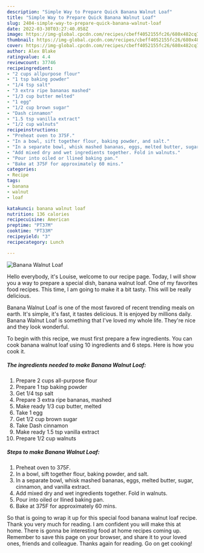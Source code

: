 ```yaml
---
description: "Simple Way to Prepare Quick Banana Walnut Loaf"
title: "Simple Way to Prepare Quick Banana Walnut Loaf"
slug: 2404-simple-way-to-prepare-quick-banana-walnut-loaf
date: 2022-03-30T03:27:40.058Z
image: https://img-global.cpcdn.com/recipes/cbeff4052155fc26/680x482cq70/banana-walnut-loaf-recipe-main-photo.jpg
thumbnail: https://img-global.cpcdn.com/recipes/cbeff4052155fc26/680x482cq70/banana-walnut-loaf-recipe-main-photo.jpg
cover: https://img-global.cpcdn.com/recipes/cbeff4052155fc26/680x482cq70/banana-walnut-loaf-recipe-main-photo.jpg
author: Alex Blake
ratingvalue: 4.4
reviewcount: 37746
recipeingredient:
- "2 cups allpurpose flour"
- "1 tsp baking powder"
- "1/4 tsp salt"
- "3 extra ripe bananas mashed"
- "1/3 cup butter melted"
- "1 egg"
- "1/2 cup brown sugar"
- "Dash cinnamon"
- "1.5 tsp vanilla extract"
- "1/2 cup walnuts"
recipeinstructions:
- "Preheat oven to 375F."
- "In a bowl, sift together flour, baking powder, and salt."
- "In a separate bowl, whisk mashed bananas, eggs, melted butter, sugar, cinnamon, and vanilla extract."
- "Add mixed dry and wet ingredients together. Fold in walnuts."
- "Pour into oiled or llined baking pan."
- "Bake at 375F for approximately 60 mins."
categories:
- Recipe
tags:
- banana
- walnut
- loaf

katakunci: banana walnut loaf 
nutrition: 136 calories
recipecuisine: American
preptime: "PT37M"
cooktime: "PT33M"
recipeyield: "3"
recipecategory: Lunch

---
```



![Banana Walnut Loaf](https://img-global.cpcdn.com/recipes/cbeff4052155fc26/680x482cq70/banana-walnut-loaf-recipe-main-photo.jpg)

Hello everybody, it's Louise, welcome to our recipe page. Today, I will show you a way to prepare a special dish, banana walnut loaf. One of my favorites food recipes. This time, I am going to make it a bit tasty. This will be really delicious.



Banana Walnut Loaf is one of the most favored of recent trending meals on earth. It's simple, it's fast, it tastes delicious. It is enjoyed by millions daily. Banana Walnut Loaf is something that I've loved my whole life. They're nice and they look wonderful.


To begin with this recipe, we must first prepare a few ingredients. You can cook banana walnut loaf using 10 ingredients and 6 steps. Here is how you cook it.

<!--inarticleads1-->

##### The ingredients needed to make Banana Walnut Loaf:

1. Prepare 2 cups all-purpose flour
1. Prepare 1 tsp baking powder
1. Get 1/4 tsp salt
1. Prepare 3 extra ripe bananas, mashed
1. Make ready 1/3 cup butter, melted
1. Take 1 egg
1. Get 1/2 cup brown sugar
1. Take Dash cinnamon
1. Make ready 1.5 tsp vanilla extract
1. Prepare 1/2 cup walnuts




<!--inarticleads2-->

##### Steps to make Banana Walnut Loaf:

1. Preheat oven to 375F.
1. In a bowl, sift together flour, baking powder, and salt.
1. In a separate bowl, whisk mashed bananas, eggs, melted butter, sugar, cinnamon, and vanilla extract.
1. Add mixed dry and wet ingredients together. Fold in walnuts.
1. Pour into oiled or llined baking pan.
1. Bake at 375F for approximately 60 mins.




So that is going to wrap it up for this special food banana walnut loaf recipe. Thank you very much for reading. I am confident you will make this at home. There is gonna be interesting food at home recipes coming up. Remember to save this page on your browser, and share it to your loved ones, friends and colleague. Thanks again for reading. Go on get cooking!
